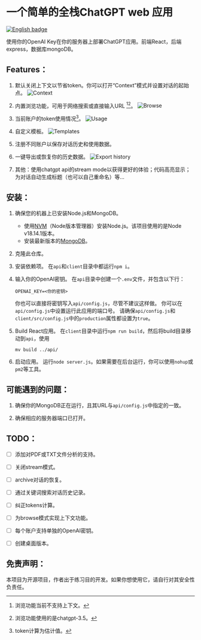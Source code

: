 # 一个简单的全栈ChatGPT web 应用

[![English badge](https://img.shields.io/badge/%E8%8B%B1%E6%96%87-English-blue)](../README.md)

使用你的OpenAI Key在你的服务器上部署ChatGPT应用。前端React，后端express，数据库mongoDB。

## Features：

1. 默认关闭上下文以节省token。你可以打开“Context”模式并设置对话的起始点。
   ![Context](https://user-images.githubusercontent.com/41911311/245662593-3980ff48-efb2-4479-a42d-16fa62fafc51.png)

2. 内置浏览功能，可用于网络搜索或直接输入URL [^1][^2]。
   ![Browse](https://user-images.githubusercontent.com/41911311/245662584-38710aab-17a2-4c21-885e-856142fc464a.png)

3. 当前账户的token使用情况[^3]。
 ![Usage](https://user-images.githubusercontent.com/41911311/245663449-3250f9d6-c85c-47ab-9592-c2a47b460693.png)

4. 自定义模板。
![Templates](https://user-images.githubusercontent.com/41911311/245662102-1d3ad122-a09b-4922-a32f-7bf253df3905.png)

5. 注册不同账户以保存对话历史和使用数据。

6. 一键导出或恢复你的历史数据。
![Export history](https://user-images.githubusercontent.com/41911311/245662097-e31049a5-eae8-4cc8-8e4a-1cf40e219d9a.png)

7. 其他：使用chatgpt api的stream mode以获得更好的体验；代码高亮显示；为对话自动生成标题（也可以自己重命名）等...

[^1]: 浏览功能当前不支持上下文。
[^2]: 浏览功能使用的是chatgpt-3.5。 
[^3]: token计算为估计值。

## 安装：

1. 确保您的机器上已安装Node.js和MongoDB。
   - 使用[NVM](https://github.com/nvm-sh/nvm)（Node版本管理器）安装Node.js。该项目使用的是Node v18.14.1版本。
   - 安装最新版本的[MongoDB](https://www.mongodb.com/docs/manual/administration/install-community/)。
   
2. 克隆此仓库。

3. 安装依赖项。
   在`api`和`client`目录中都运行`npm i`。

4. 输入你的OpenAI密钥。
   在`api`目录中创建一个`.env`文件，并包含以下行：
    ```
    OPENAI_KEY=<你的密钥>
    ```
    你也可以直接将密钥写入`api/config.js`，尽管不建议这样做。
    你可以在`api/config.js`中设置运行此应用的端口号。 
    请确保`api/config.js`和`client/src/config.js`中的`production`属性都设置为`true`。

5. Build React应用。
    在`client`目录中运行`npm run build`，然后将build目录移动到`api`，使用
    ```
    mv build ../api/
    ```

6. 启动应用。
运行`node server.js`。如果需要在后台运行，你可以使用`nohup`或`pm2`等工具。

## 可能遇到的问题：

1. 确保你的MongoDB正在运行，且其URL与`api/config.js`中指定的一致。

2. 确保相应的服务器端口已打开。

## TODO：

- [ ] 添加对PDF或TXT文件分析的支持。

- [ ] 关闭stream模式。

- [ ] archive对话的恢复。

- [ ] 通过关键词搜索对话历史记录。

- [ ] 纠正tokens计算。

- [ ] 为browse模式实现上下文功能。

- [ ] 每个账户支持单独的OpenAI密钥。

- [ ] 创建桌面版本。

## 免责声明：

本项目为开源项目，作者出于练习目的开发。如果你想使用它，请自行对其安全性负责任。

